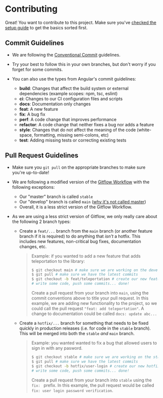 # Contributing

Great! You want to contribute to this project. Make sure you've [checked the setup guide](https://github.com/unicsmcr/unics_social_api/wiki/quick-start) to get the basics sorted first.

## Commit Guidelines

- We are following the [Conventional Commit](https://www.conventionalcommits.org/en/v1.0.0/) guidelines.
- Try your best to follow this in your own branches, but don't worry if you forget for some commits.
- You can also use the types from Angular's commit guidelines:

	- **build**: Changes that affect the build system or external dependencies (example scopes: npm, tsc, eslint)
	- **ci**: Changes to our CI configuration files and scripts
	- **docs**: Documentation only changes
	- **feat**: A new feature
	- **fix**: A bug fix
	- **perf**: A code change that improves performance
	- **refactor**: A code change that neither fixes a bug nor adds a feature
	- **style**: Changes that do not affect the meaning of the code (white-space, formatting, missing semi-colons, etc)
	- **test**: Adding missing tests or correcting existing tests

## Pull Request Guidelines

- Make sure you `git pull` on the appropriate branches to make sure you're up-to-date!
- We are following a modified version of the [Gitflow Workflow](https://www.atlassian.com/git/tutorials/comparing-workflows/gitflow-workflow) with the following exceptions:
	- Our "master" branch is called `stable`
	- Our "develop" branch is called `main` ([why it's not called master](https://dev.to/damcosset/replacing-master-in-git-2jim))
	- Overall, it is a less strict version of the Gitflow Workflow.

- As we are using a less strict version of Gitflow, we only really care about the following 2 branch types:
	- Create a `feat/...` branch from the `main` branch (or another feature branch if it is required) to do anything that _isn't_ a hotfix. This includes new features, non-critical bug fixes, documentation changes, etc.
		> Example: if you wanted to add a new feature that adds teleportation to the library:
		> ```bash
		> $ git checkout main # make sure we are working on the development branch
		> $ git pull # make sure we have the latest commits
		> $ git checkout -b feat/teleportation # create our new feature branch
		> # write some code, push some commits... done!
		> ```
		> Create a pull request from your branch into `main`, using the commit conventions above to title your pull request. In this example, we are adding new functionality to the project, so we could call the pull request `"feat: add teleportation"`. A change to documentation could be called `docs: update abc...`

	- Create a `hotfix/...` branch for something that needs to be fixed quickly in production releases (i.e. for code in the `stable` branch). This will be merged into both the `stable` _and_ `main` branch.
		> Example: you wanted wanted to fix a bug that allowed users to sign in with any pasword.
		> ```bash
		> $ git checkout stable # make sure we are working on the stable branch
		> $ git pull # make sure we have the latest commits
		> $ git checkout -b hotfix/user-login # create our new hotfix branch
		> # write some code, push some commits... done!
		> ```
		> Create a pull request from your branch into `stable` using the `fix: ` prefix. In this example, the pull request would be called `fix: user login password verification`.
